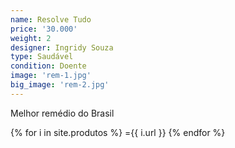 ```yaml
---
name: Resolve Tudo
price: '30.000'
weight: 2
designer: Ingridy Souza
type: Saudável
condition: Doente
image: 'rem-1.jpg'
big_image: 'rem-2.jpg'
---
```


Melhor remédio do Brasil

{% for i in site.produtos %}
={{ i.url }}
{% endfor %}

[flickr]: http://www.flickr.com/photos/50290212@N05/16189931266
[designer]: http://birgersoterutleie.com
[licence]: http://creativecommons.org/licenses/by/2.0
